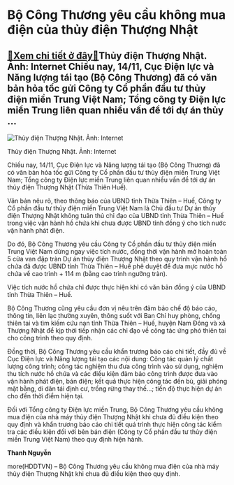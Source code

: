 Bộ Công Thương yêu cầu không mua điện của thủy điện Thượng Nhật
===============================================================

[:gift:Xem chi tiết ở đây:gift:](https://hddtvn.com/bo-cong-thuong-yeu-cau-khong-mua-dien-cua-thuy-dien-thuong-nhat/)Thủy điện Thượng Nhật. Ảnh: Internet Chiều nay, 14/11, Cục Điện lực và Năng lượng tái tạo (Bộ Công Thương) đã có văn bản hỏa tốc gửi Công ty Cổ phần đầu tư thủy điện miền Trung Việt Nam; Tổng công ty Điện lực miền Trung liên quan nhiều vấn đề tới dự án thủy …
-------------------------------------------------------------------------------------------------------------------------------------------------------------------------------------------------------------------------------------------------------------------





![Thủy điện Thượng Nhật. Ảnh: Internet](https://hddtvn.com/wp-content/uploads/2021/01/5115_thYy_YiYn_thYYng_nhYt-3.jpg "Thủy điện Thượng Nhật. Ảnh: Internet")


Thủy điện Thượng Nhật. Ảnh: Internet



Chiều nay, 14/11, Cục Điện lực và Năng lượng tái tạo (Bộ Công Thương) đã có văn bản hỏa tốc gửi Công ty Cổ phần đầu tư thủy điện miền Trung Việt Nam; Tổng công ty Điện lực miền Trung liên quan nhiều vấn đề tới dự án thủy điện Thượng Nhật (Thừa Thiên Huế).


Văn bản nêu rõ, theo thông báo của UBND tỉnh Thừa Thiên – Huế, Công ty Cổ phần đầu tư thủy điện miền Trung Việt Nam là Chủ đầu tư Dự án thủy điện Thượng Nhật không tuân thủ chỉ đạo của UBND tỉnh Thừa Thiên – Huế trong việc vận hành hồ chứa khi chưa được UBND tỉnh đồng ý cho tích nước vận hành phát điện.


Do đó, Bộ Công Thương yêu cầu Công ty Cổ phần đầu tư thủy điện miền Trung Việt Nam dừng ngay việc tích nước, đồng thời vận hành mở hoàn toàn 5 cửa van đập tràn Dự án thủy điện Thượng Nhật theo quy trình vận hành hồ chứa đã được UBND tỉnh Thừa Thiên – Huế phê duyệt để đưa mực nước hồ chứa về cao trình + 114 m (bằng cao trình ngưỡng tràn).


Việc tích nước hồ chứa chỉ được thực hiện khi có văn bản đồng ý của UBND tỉnh Thừa Thiên – Huế.


Bộ Công Thương cũng yêu cầu đơn vị nêu trên đảm bảo chế độ báo cáo, thông tin, liên lạc thường xuyên, thông suốt với Ban Chỉ huy phòng, chống thiên tai và tìm kiếm cứu nạn tỉnh Thừa Thiên – Huế, huyện Nam Đông và xã Thượng Nhật để kịp thời tiếp nhận các chỉ đạo về công tác ứng phó thiên tai cho công trình theo quy định.


Đồng thời, Bộ Công Thương yêu cầu khẩn trương báo cáo chi tiết, đầy đủ về Cục Điện lực và Năng lượng tái tạo các nội dung: Công tác quản lý chất lượng công trình; công tác nghiệm thu đưa công trình vào sử dụng, nghiệm thu tích nước hồ chứa và các điều kiện đảm bảo công trình được đưa vào vận hành phát điện, bán điện; kết quả thực hiện công tác đền bù, giải phóng mặt bằng, di dân tái định cư, trồng rừng thay thế…; tiến độ thực hiện dự án cho đến thời điểm hiện tại.


Đối với Tổng công ty Điện lực miền Trung, Bộ Công Thương yêu cầu không mua điện của nhà máy thủy điện Thượng Nhật khi chưa đủ điều kiện theo quy định và khẩn trương báo cáo chi tiết quá trình thực hiện công tác kiểm tra các điều kiện đối với bên bán điện (Công ty Cổ phần đầu tư thủy điện miền Trung Việt Nam) theo quy định hiện hành.




**Thanh Nguyễn**



more(HDDTVN) – Bộ Công Thương yêu cầu không mua điện của nhà máy thủy điện Thượng Nhật khi chưa đủ điều kiện theo quy định.

